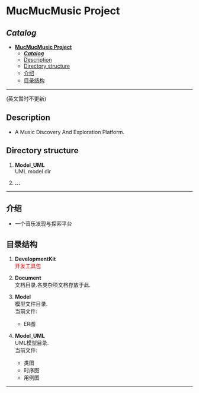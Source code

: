 ﻿# **MucMucMusic Project**
## ***Catalog***
<!-- TOC -->
<!-- autoauto- [**MucMucMusic Project**](#mucmucmusic-project)auto     -->
- [**MucMucMusic Project**](#mucmucmusic-project)
  - [***Catalog***](#catalog)
  - [Description](#description)
  - [Directory structure](#directory-structure)
  - [介绍](#%e4%bb%8b%e7%bb%8d)
  - [目录结构](#%e7%9b%ae%e5%bd%95%e7%bb%93%e6%9e%84)
 
---
(英文暂时不更新)
## Description
- A Music Discovery And Exploration Platform.   

## Directory structure 
1. **Model_UML**  
   UML model dir

2. **...**

---
## 介绍
- 一个音乐发现与探索平台

## 目录结构
1. **DevelopmentKit**  
    <font color="red">开发工具包</font>

2. **Document**   
    文档目录.各类杂项文档存放于此.

3. **Model**  
    模型文件目录.  
    当前文件:  
    - ER图

4. **Model_UML**  
    UML模型目录.  
    当前文件:  
    - 类图
    - 时序图
    - 用例图


---

